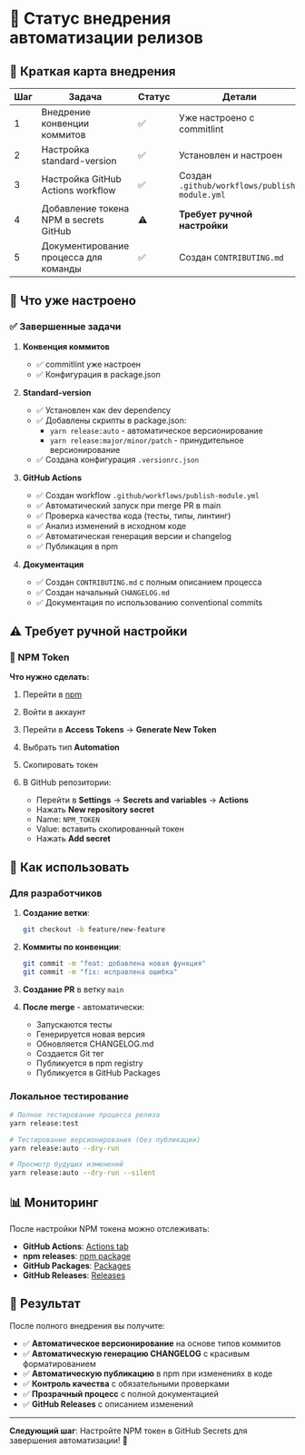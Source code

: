 # 📍 Статус внедрения автоматизации релизов

## 🚩 Краткая карта внедрения

| Шаг | Задача | Статус | Детали |
|-----|--------|--------|--------|
| 1 | Внедрение конвенции коммитов | ✅ | Уже настроено с commitlint |
| 2 | Настройка standard-version | ✅ | Установлен и настроен |
| 3 | Настройка GitHub Actions workflow | ✅ | Создан `.github/workflows/publish-module.yml` |
| 4 | Добавление токена NPM в secrets GitHub | ⚠️ | **Требует ручной настройки** |
| 5 | Документирование процесса для команды | ✅ | Создан `CONTRIBUTING.md` |

## 🔧 Что уже настроено

### ✅ Завершенные задачи

1. **Конвенция коммитов**
   - ✅ commitlint уже настроен
   - ✅ Конфигурация в package.json

2. **Standard-version**
   - ✅ Установлен как dev dependency
   - ✅ Добавлены скрипты в package.json:
     - `yarn release:auto` - автоматическое версионирование
     - `yarn release:major/minor/patch` - принудительное версионирование
   - ✅ Создана конфигурация `.versionrc.json`

3. **GitHub Actions**
   - ✅ Создан workflow `.github/workflows/publish-module.yml`
   - ✅ Автоматический запуск при merge PR в main
   - ✅ Проверка качества кода (тесты, типы, линтинг)
   - ✅ Анализ изменений в исходном коде
   - ✅ Автоматическая генерация версии и changelog
   - ✅ Публикация в npm

4. **Документация**
   - ✅ Создан `CONTRIBUTING.md` с полным описанием процесса
   - ✅ Создан начальный `CHANGELOG.md`
   - ✅ Документация по использованию conventional commits

## ⚠️ Требует ручной настройки

### 🔐 NPM Token

**Что нужно сделать:**

1. Перейти в [npm](https://www.npmjs.com/)
2. Войти в аккаунт
3. Перейти в **Access Tokens** → **Generate New Token**
4. Выбрать тип **Automation** 
5. Скопировать токен

6. В GitHub репозитории:
   - Перейти в **Settings** → **Secrets and variables** → **Actions**
   - Нажать **New repository secret**
   - Name: `NPM_TOKEN`
   - Value: вставить скопированный токен
   - Нажать **Add secret**

## 🚀 Как использовать

### Для разработчиков

1. **Создание ветки**:
   ```bash
   git checkout -b feature/new-feature
   ```

2. **Коммиты по конвенции**:
   ```bash
   git commit -m "feat: добавлена новая функция"
   git commit -m "fix: исправлена ошибка"
   ```

3. **Создание PR** в ветку `main`

4. **После merge** - автоматически:
   - Запускаются тесты
   - Генерируется новая версия
   - Обновляется CHANGELOG.md
   - Создается Git тег
   - Публикуется в npm registry
   - Публикуется в GitHub Packages

### Локальное тестирование

```bash
# Полное тестирование процесса релиза
yarn release:test

# Тестирование версионирования (без публикации)
yarn release:auto --dry-run

# Просмотр будущих изменений
yarn release:auto --dry-run --silent
```

## 📊 Мониторинг

После настройки NPM токена можно отслеживать:

- **GitHub Actions**: [Actions tab](https://github.com/leonidmolchanov/react-native-cloudpayments-sdk/actions)
- **npm releases**: [npm package](https://www.npmjs.com/package/@lm/react-native-cloudpayments)
- **GitHub Packages**: [Packages](https://github.com/leonidmolchanov/react-native-cloudpayments-sdk/pkgs/npm/react-native-cloudpayments)
- **GitHub Releases**: [Releases](https://github.com/leonidmolchanov/react-native-cloudpayments-sdk/releases)

## 🎉 Результат

После полного внедрения вы получите:

- ✅ **Автоматическое версионирование** на основе типов коммитов
- ✅ **Автоматическую генерацию CHANGELOG** с красивым форматированием
- ✅ **Автоматическую публикацию** в npm при изменениях в коде
- ✅ **Контроль качества** с обязательными проверками
- ✅ **Прозрачный процесс** с полной документацией
- ✅ **GitHub Releases** с описанием изменений

---

**Следующий шаг**: Настройте NPM токен в GitHub Secrets для завершения автоматизации! 🚀 